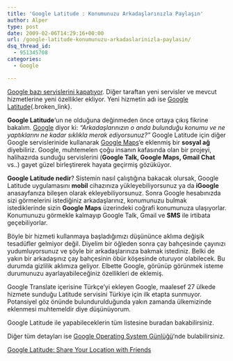 ```yaml
---
title: 'Google Latitude : Konumunuzu Arkadaşlarınızla Paylaşın'
author: Alper
type: post
date: 2009-02-06T14:29:16+00:00
url: /google-latitude-konumunuzu-arkadaslarinizla-paylasin/
dsq_thread_id:
  - 951345708
categories:
  - Google

---
```

[Google bazı servislerini kapatıyor][1]. Diğer taraftan yeni servisler ve mevcut hizmetlerine yeni özellikler ekliyor. Yeni hizmetin adı ise [Google Latitude][2]{.broken_link}. 

**Google Latitude**&#8216;un ne olduğuna değinmeden önce ortaya çıkış fikrine bakalım. [Google][3] diyor ki: _&#8220;Arkadaşlarınızın o anda bulunduğu konumu ve ne yaptıklarını ne kadar sıklıkla merak ediyorsunuz?&#8221;_ Google Latitude için diğer Google servislerinide kullanarak [Google Maps][4]&#8216;e eklenmiş bir **sosyal ağ** diyebiliriz. Google, muhtemelen çoğu insanın kafasında olan bir projeyi, halihazırda sunduğu servislerini (**Google Talk, Google Maps, Gmail Chat** vs..) gayet güzel birleştirerek hayata geçirmiş gözüküyor. <!--more-->

**Google Latitude nedir**? Sistemin nasıl çalıştığına bakacak olursak, Google Latitude uygulamasını **mobil** cihazınıza yükleyebiliyorsunuz ya da **iGoogle** anasayfanıza bileşen olarak ekleyebiliyorsunuz. Sonra Google hesabınızda sizi görmelerini istediğiniz arkadaşlarınız, konumunuzu bulmak istediklerinde sizin **Google Maps** üzerindeki coğrafi konumunuza ulaşıyorlar. Konumunuzu görmekle kalmayıp Google Talk, Gmail ve **SMS** ile irtibata geçebiliyorlar. 

Böyle bir hizmeti kullanmaya başladığımızı düşününce aklıma değişik tesadüfler gelmiyor değil. Diyelim bir öğleden sonra çay bahçesinde çayınızı yudumluyorsunuz ve şöyle bir arkadaşlarınıza bakmak istediniz. Belki de yakın bir arkadaşınız çay bahçesinin öbür köşesinde oturuyor olabilecek. Bu durumda gizlilik aklımıza geliyor. Elbette Google, görünüp görünmek isteme durumunuzu ayarlayabileceğiniz özellikleri de eklemiş. 

Google Translate içerisine Türkçe&#8217;yi ekleyen Google, maalesef 27 ülkede hizmete sunduğu Latitude servisini Türkiye için ilk etapta sunmuyor. Potansiyel göz önünde bulundurulduğunda yakın zamanda ülkemizinde eklenmesi muhtemeldir diye düşünüyorum. 

Google Latitude ile yapabileceklerin tüm listesine buradan bakabilirsiniz. 

Diğer tüm detayları ise [Google Operating System Günlüğü][5]&#8216;nde bulabilirsiniz. 

[Google Latitude: Share Your Location with Friends][6]

 [1]: https://www.murekkep.org/google-bazi-servislerini-kapatiyor-825
 [2]: http://www.google.com/latitude/intro.html
 [3]: http://www.google.com.tr
 [4]: http://maps.google.com
 [5]: http://googlesystem.blogspot.com/
 [6]: http://googlesystem.blogspot.com/2009/02/google-latitude-share-your-locations.html